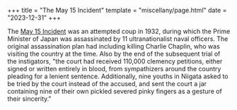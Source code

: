 +++
title = "The May 15 Incident"
template = "miscellany/page.html"
date = "2023-12-31"
+++

The [May 15 Incident](https://en.wikipedia.org/wiki/May_15_incident) was an attempted coup in 1932, during which the Prime Minister of Japan was assassinated by 11 ultranationalist naval officers. The original assassination plan had including killing Charlie Chaplin, who was visiting the country at the time. Also by the end of the subsequent trial of the instigators, "the court had received 110,000 clemency petitions, either signed or written entirely in blood, from sympathizers around the country pleading for a lenient sentence. Additionally, nine youths in Niigata asked to be tried by the court instead of the accused, and sent the court a jar containing nine of their own pickled severed pinky fingers as a gesture of their sincerity."
